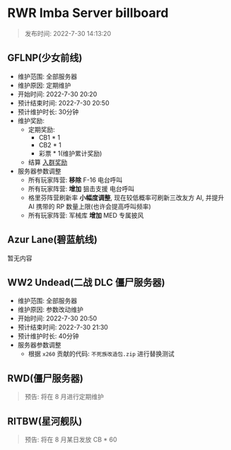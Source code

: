 # RWR Imba Server billboard

> 发布时间: 2022-7-30 14:13:20

## GFLNP(少女前线)

- 维护范围: 全部服务器
- 维护原因: 定期维护
- 开始时间: 2022-7-30 20:20
- 预计结束时间: 2022-7-30 20:50
- 预计维护时长: 30分钟
- 维护奖励:
    * 定期奖励:
        - CB1 * 1
        - CB2 * 1
        - 彩票 * 1(维护累计奖励)
    * 结算 [入群奖励](https://www.yuque.com/zhaozisong/rwr-gfl-imba/tahxh1#BJ1lY)
- 服务器参数调整
    * 所有玩家阵营: **移除** F-16 电台呼叫
    * 所有玩家阵营: **增加** 狙击支援 电台呼叫
    * 格里芬阵营刷新率 **小幅度调整**, 现在较低概率可刷新三改友方 AI, 并提升 AI 携带的 RP 数量上限(也许会提高呼叫频率)
    * 所有玩家阵营: 军械库 **增加** MED 专属披风

## Azur Lane(碧蓝航线)

暂无内容

## WW2 Undead(二战 DLC 僵尸服务器)

- 维护范围: 全部服务器
- 维护原因: 参数改动维护
- 开始时间: 2022-7-30 20:50
- 预计结束时间: 2022-7-30 21:30
- 预计维护时长: 40分钟
- 服务器参数调整
    * 根据 `x260` 贡献的代码: `不死族改造包.zip` 进行替换测试

## RWD(僵尸服务器)

> 预告: 将在 8 月进行定期维护

## RITBW(星河舰队)

> 预告: 将在 8 月某日发放 CB * 60